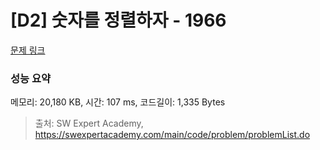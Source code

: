 # [D2] 숫자를 정렬하자 - 1966 

[문제 링크](https://swexpertacademy.com/main/code/problem/problemDetail.do?contestProbId=AV5PrmyKAWEDFAUq) 

### 성능 요약

메모리: 20,180 KB, 시간: 107 ms, 코드길이: 1,335 Bytes



> 출처: SW Expert Academy, https://swexpertacademy.com/main/code/problem/problemList.do